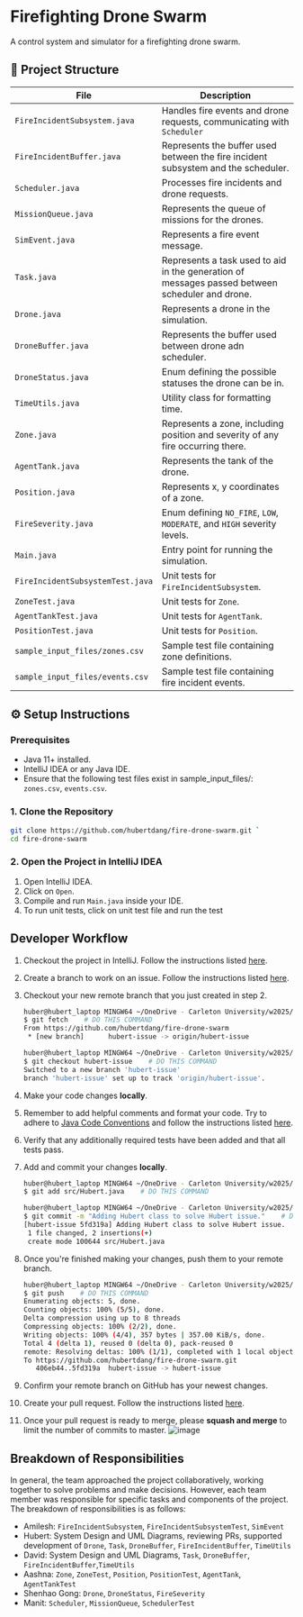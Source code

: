 # Firefighting Drone Swarm

A control system and simulator for a firefighting drone swarm.

## 📂 Project Structure

| **File**                         | **Description**                                                                                 |
|----------------------------------|-------------------------------------------------------------------------------------------------|
| `FireIncidentSubsystem.java`     | Handles fire events and drone requests, communicating with `Scheduler`                          |
| `FireIncidentBuffer.java`        | Represents the buffer used between the fire incident subsystem and the scheduler.               |
| `Scheduler.java`                 | Processes fire incidents and drone requests.                                                    |
| `MissionQueue.java`              | Represents the queue of missions for the drones.                                                |
| `SimEvent.java`                  | Represents a fire event message.                                                                |
| `Task.java`                      | Represents a task used to aid in the generation of messages passed between scheduler and drone. |
| `Drone.java`                     | Represents a drone in the simulation.                                                           |
| `DroneBuffer.java`               | Represents the buffer used between drone adn scheduler.                                         |
| `DroneStatus.java`               | Enum defining the possible statuses the drone can be in.                                        |
| `TimeUtils.java`                 | Utility class for formatting time.                                                              |
| `Zone.java`                      | Represents a zone, including position and severity of any fire occurring there.                 |
| `AgentTank.java`                 | Represents the tank of the drone.                                                               |
| `Position.java`                  | Represents x, y coordinates of a zone.                                                          |
| `FireSeverity.java`              | Enum defining `NO_FIRE`, `LOW`, `MODERATE`, and `HIGH` severity levels.                         |
| `Main.java`                      | Entry point for running the simulation.                                                         |
| `FireIncidentSubsystemTest.java` | Unit tests for `FireIncidentSubsystem`.                                                         | 
| `ZoneTest.java`                  | Unit tests for `Zone`.                                                                          |
| `AgentTankTest.java`             | Unit tests for `AgentTank`.                                                                     |
| `PositionTest.java`              | Unit tests for `Position`.                                                                      |
| `sample_input_files/zones.csv`   | Sample test file containing zone definitions.                                                   |
| `sample_input_files/events.csv`  | Sample test file containing fire incident events.                                               |

## ⚙️ Setup Instructions

### **Prerequisites**
- Java 11+ installed.
- IntelliJ IDEA or any Java IDE.
- Ensure that the following test files exist in sample_input_files/: `zones.csv`, `events.csv`.

### **1. Clone the Repository**
```sh
git clone https://github.com/hubertdang/fire-drone-swarm.git `
cd fire-drone-swarm
```
### **2. Open the Project in IntelliJ IDEA**
1. Open IntelliJ IDEA.
2. Click on `Open`.
3. Compile and run `Main.java` inside your IDE.
4. To run unit tests, click on unit test file and run the test

## Developer Workflow

1. Checkout the project in IntelliJ. Follow the instructions listed [here](https://www.jetbrains.com/help/idea/manage-projects-hosted-on-github.html#clone-from-GitHub).

2. Create a branch to work on an issue. Follow the instructions listed [here](https://docs.github.com/en/issues/tracking-your-work-with-issues/using-issues/creating-a-branch-for-an-issue).

3. Checkout your new remote branch that you just created in step 2.
    ```bash
    huber@hubert_laptop MINGW64 ~/OneDrive - Carleton University/w2025/SYSC3303/project/FireDroneSwarm (master)
    $ git fetch    # DO THIS COMMAND
    From https://github.com/hubertdang/fire-drone-swarm
     * [new branch]      hubert-issue -> origin/hubert-issue

    huber@hubert_laptop MINGW64 ~/OneDrive - Carleton University/w2025/SYSC3303/project/FireDroneSwarm (master)
    $ git checkout hubert-issue    # DO THIS COMMAND
    Switched to a new branch 'hubert-issue'
    branch 'hubert-issue' set up to track 'origin/hubert-issue'.
    ```

4. Make your code changes **locally**.

5. Remember to add helpful comments and format your code. Try to adhere to [Java Code Conventions](https://www.oracle.com/docs/tech/java/codeconventions.pdf) and follow the instructions listed [here](https://www.jetbrains.com/help/idea/reformat-and-rearrange-code.html#reformat_file).

6. Verify that any additionally required tests have been added and that all tests pass.

7. Add and commit your changes **locally**.
    ```bash
    huber@hubert_laptop MINGW64 ~/OneDrive - Carleton University/w2025/SYSC3303/project/FireDroneSwarm (hubert- issue)
    $ git add src/Hubert.java    # DO THIS COMMAND

    huber@hubert_laptop MINGW64 ~/OneDrive - Carleton University/w2025/SYSC3303/project/FireDroneSwarm (hubert-issue)
    $ git commit -m "Adding Hubert class to solve Hubert issue."    # DO THIS COMMAND
    [hubert-issue 5fd319a] Adding Hubert class to solve Hubert issue.
     1 file changed, 2 insertions(+)
     create mode 100644 src/Hubert.java
    ```

8. Once you're finished making your changes, push them to your remote branch.
    ```bash
    huber@hubert_laptop MINGW64 ~/OneDrive - Carleton University/w2025/SYSC3303/project/FireDroneSwarm (hubert-issue)
    $ git push    # DO THIS COMMAND
    Enumerating objects: 5, done.
    Counting objects: 100% (5/5), done.
    Delta compression using up to 8 threads
    Compressing objects: 100% (2/2), done.
    Writing objects: 100% (4/4), 357 bytes | 357.00 KiB/s, done.
    Total 4 (delta 1), reused 0 (delta 0), pack-reused 0
    remote: Resolving deltas: 100% (1/1), completed with 1 local object.
    To https://github.com/hubertdang/fire-drone-swarm.git
       406eb44..5fd319a  hubert-issue -> hubert-issue
    ```

9. Confirm your remote branch on GitHub has your newest changes.
10. Create your pull request. Follow the instructions listed [here](https://docs.github.com/en/pull-requests/collaborating-with-pull-requests/proposing-changes-to-your-work-with-pull-requests/creating-a-pull-request#creating-the-pull-request).
11. Once your pull request is ready to merge, please **squash and merge** to limit the number of commits to master.
![image](https://github.com/user-attachments/assets/e829f914-5a12-4ec0-a8e7-1ee3f6358397)

## Breakdown of Responsibilities
In general, the team approached the project collaboratively, working together to solve problems and make decisions. However, each team member was responsible for specific tasks and components of the project. 
The breakdown of responsibilities is as follows:
- Amilesh: `FireIncidentSubsystem`, `FireIncidentSubsystemTest`, `SimEvent`
- Hubert: System Design and UML Diagrams, reviewing PRs, supported development of 
`Drone`, `Task`, `DroneBuffer`, `FireIncidentBuffer`, `TimeUtils`
- David: System Design and UML Diagrams, `Task`, `DroneBuffer`, `FireIncidentBuffer`,`TimeUtils`
- Aashna: `Zone`, `ZoneTest`, `Position`, `PositionTest`, `AgentTank`, `AgentTankTest`
- Shenhao Gong: `Drone`, `DroneStatus`, `FireSeverity`
- Manit: `Scheduler`, `MissionQueue`, `SchedulerTest`

